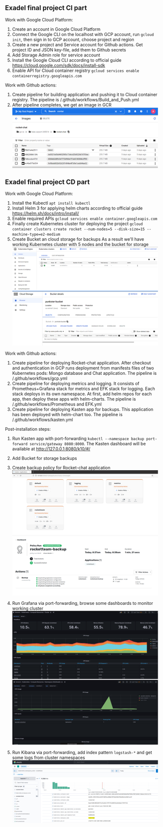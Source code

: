 ## Exadel final project CI part

Work with Google Cloud Platform:
1. Create an account in Google Cloud Platform
2. Connect the Google CLI on the localhost with GCP account, run `gcloud init`, then sign in to GCP account, choose project and region
3. Create a new project and Service account for Github actions. Get project ID and JSON key-file, add them to Github secrets
4. Add Storage Admin role for service account 
5. Install the Google Cloud CLI according to official guide https://cloud.google.com/sdk/docs/install-sdk
6. Enable API for Cloud container registry `gcloud services enable containerregistry.googleapis.com`

Work with Github actions:
1. Create pipeline for building application and pushing it to Cloud container registry. The pipeline is /.github/workflows/Build_and_Push.yml
2. After pipeline completes, we get an image in GCR
![Result](https://github.com/alex-punkster/Rocket.Chat/blob/master/Rocket-Team/img/container%20registry.png?raw=true)


## Exadel final project CD part

Work with Google Cloud Platform:
1. Install the Kubectl `apt install kubectl`
2. Install Helm 3 for applying helm charts according to official guide https://helm.sh/docs/intro/install/
3. Enable required APIs `gcloud services enable container.googleapis.com`
4. Finally create Kubernetes cluster for deploying the project
`gcloud container clusters create rocket --num-nodes=5 --disk-size=15 --machine-type=e2-medium`
5. Create Bucket an cloud storage for backups
As a result we'll have working Kubernetes cluster with 5 nodes and the bucket for storage
![Result](https://github.com/alex-punkster/Rocket.Chat/blob/master/Rocket-Team/img/cluster.png?raw=true)
![Result](https://github.com/alex-punkster/Rocket.Chat/blob/master/Rocket-Team/img/bucket.png?raw=true)

Work with Github actions:
1. Create pipeline for deploying Rocket-chat application. After checkout and authentication in GCP runs deployment from manifests files of two Kubernetes pods: Mongo database and Chat application. The pipeline is /.github/workflows/gcp.yml
2. Create pipeline for deploying metrics and logging. It consists of Prometheus+Grafana stack for metrics and EFK stack for logging. Each stack deploys in its own namespace. At first, add helm repos for each app, then deploy these apps with helm-charts. The pipeline is /.github/workflows/Prometheus and EFK.yml
3. Create pipeline for deploying Kasten app for backups. This application has been deployed with helm-chart too. The pipeline is /.github/workflows/kasten.yml

Post-installation steps:
1. Run Kasten app with port-forwarding `kubectl --namespace backup port-forward service/gateway 8080:8000`. The Kasten dashboard will be available at http://127.0.0.1:8080/k10/#/ 
2. Add Bucket for storage backups
3. Create backup policy for Rocket-chat application
![Result](https://github.com/alex-punkster/Rocket.Chat/blob/master/Rocket-Team/img/kasten.png?raw=true)
![Result](https://github.com/alex-punkster/Rocket.Chat/blob/master/Rocket-Team/img/run_policy.png?raw=true)

4. Run Grafana via port-forwarding, browse some dashboards to monitor working cluster
![Result](https://github.com/alex-punkster/Rocket.Chat/blob/master/Rocket-Team/img/grafana_cluster.png?raw=true)
![Result](https://github.com/alex-punkster/Rocket.Chat/blob/master/Rocket-Team/img/grafana_workloads.png?raw=true)

5. Run Kibana via port-forwarding, add index pattern `logstash-*` and get some logs from cluster namespaces
![Result](https://github.com/alex-punkster/Rocket.Chat/blob/master/Rocket-Team/img/elastic.png?raw=true)
